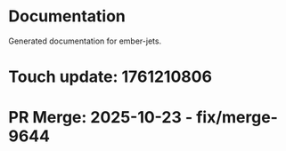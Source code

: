 # Documentation

Generated documentation for ember-jets.

# Touch update: 1761210806

# PR Merge: 2025-10-23 - fix/merge-9644
